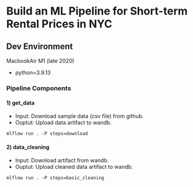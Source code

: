 # Build an ML Pipeline for Short-term Rental Prices in NYC

## Dev Environment

MacbookAir M1 (late 2020)

- python=3.9.13

### Pipeline Components

#### 1) get_data

- Input: Download sample data (csv file) from github.
- Ouptut: Upload data artifact to wandb.

```
mlflow run . -P steps=download
```

#### 2) data_cleaning

- Input: Download artifact from wandb.
- Ouptut: Upload cleaned data artifact to wandb.

```
mlflow run . -P steps=basic_cleaning
```
